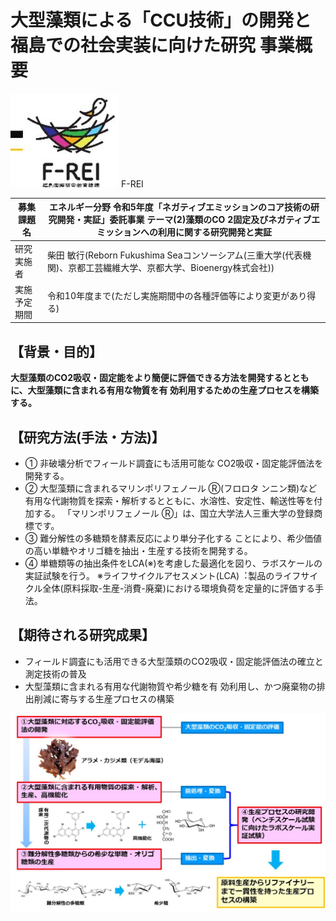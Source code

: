 # ⼤型藻類による「CCU技術」の開発と福島での社会実装に向けた研究 事業概要

![](_page_0_Picture_1.jpeg)
F-REI

|募集課題名 |エネルギー分野 令和5年度「ネガティブエミッションのコア技術の研究開発・実証」委託事業 テーマ(2)藻類のCO 2固定及びネガティブエミッションへの利⽤に関する研究開発と実証|
|---|---|
|研究実施者|柴⽥ 敏⾏(Reborn Fukushima Seaコンソーシアム(三重⼤学(代表機関)、京都⼯芸繊維⼤学、京都⼤学、Bioenergy株式会社))|
|実施予定期間|令和10年度まで(ただし実施期間中の各種評価等により変更があり得る)|

## 【背景・⽬的】

**⼤型藻類のCO2吸収・固定能をより簡便に評価できる⽅法を開発するとともに、⼤型藻類に含まれる有⽤な物質を有 効利⽤するための⽣産プロセスを構築する。**

## 【研究⽅法(⼿法・⽅法)】

- ① ⾮破壊分析でフィールド調査にも活⽤可能な CO2吸収・固定能評価法を開発する。
- ② ⼤型藻類に含まれるマリンポリフェノール Ⓡ(フロロタ ンニン類)など有⽤な代謝物質を探索・解析するとともに、⽔溶性、安定性、輸送性等を付加する。 「マリンポリフェノール Ⓡ」は、国⽴⼤学法⼈三重⼤学の登録商標です。
- ③ 難分解性の多糖類を酵素反応により単分⼦化する ことにより、希少価値の⾼い単糖やオリゴ糖を抽出・⽣産する技術を開発する。
- ④ 単糖類等の抽出条件をLCA(※)を考慮した最適化を図り、ラボスケールの実証試験を⾏う。 ※ライフサイクルアセスメント(LCA)︓製品のライフサイクル全体(原料採取-⽣産-消費-廃棄)における環境負荷を定量的に評価する⼿法。

## 【期待される研究成果】

- フィールド調査にも活⽤できる⼤型藻類のCO2吸収・固定能評価法の確⽴と測定技術の普及
- ⼤型藻類に含まれる有⽤な代謝物質や希少糖を有 効利⽤し、かつ廃棄物の排出削減に寄与する⽣産プロセスの構築

![](_page_0_Figure_15.jpeg)
